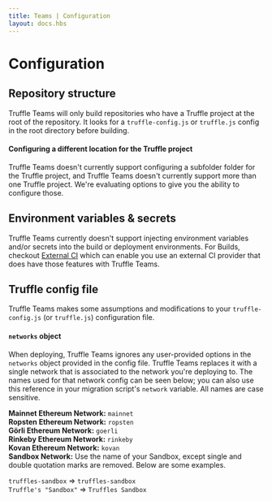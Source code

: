 ```yaml
---
title: Teams | Configuration
layout: docs.hbs
---
```

# Configuration

## Repository structure

Truffle Teams will only build repositories who have a Truffle project at the root of the repository. It looks for a `truffle-config.js` or `truffle.js` config in the root directory before building.

[comment]: <> (I'm using #### instead of ### because the styling of ### doesn't differ much from ##)

#### Configuring a different location for the Truffle project

Truffle Teams doesn't currently support configuring a subfolder folder for the Truffle project, and Truffle Teams doesn't currently support more than one Truffle project. We're evaluating options to give you the ability to configure those.

## Environment variables & secrets

Truffle Teams currently doesn't support injecting environment variables and/or secrets into the build or deployment environments. For Builds, checkout [External CI](/docs/teams/testing/external-ci) which can enable you use an external CI provider that does have those features with Truffle Teams.

## Truffle config file

Truffle Teams makes some assumptions and modifications to your `truffle-config.js` (or `truffle.js`) configuration file.

#### `networks` object

When deploying, Truffle Teams ignores any user-provided options in the `networks` object provided in the config file. Truffle Teams replaces it with a single network that is associated to the network you're deploying to. The names used for that network config can be seen below; you can also use this reference in your migration script's `network` variable. All names are case sensitive.

**Mainnet Ethereum Network:** `mainnet`<br/>
**Ropsten Ethereum Network:** `ropsten`<br/>
**Görli Ethereum Network:** `goerli`<br/>
**Rinkeby Ethereum Network:** `rinkeby`<br/>
**Kovan Ethereum Network:** `kovan`<br/>
**Sandbox Network:** Use the name of your Sandbox, except single and double quotation marks are removed. Below are some examples.

`truffles-sandbox` => `truffles-sandbox`<br/>
`Truffle's "Sandbox"` => `Truffles Sandbox`
